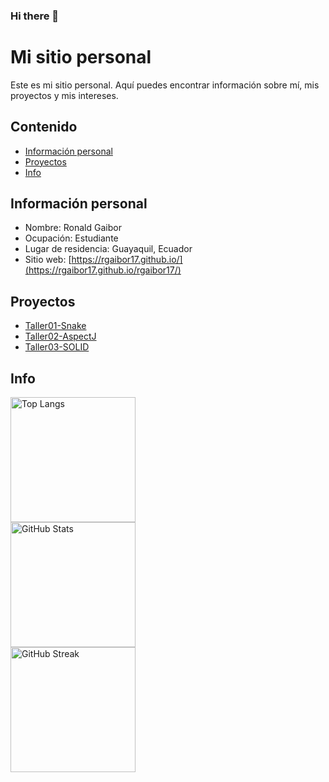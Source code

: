 ### Hi there 👋

# Mi sitio personal
Este es mi sitio personal. Aquí puedes encontrar información sobre mí, mis
proyectos y mis intereses.
## Contenido
* [Información personal](#información-personal)
* [Proyectos](#proyectos)
* [Info](#info)
## Información personal
* Nombre: Ronald Gaibor
* Ocupación: Estudiante
* Lugar de residencia: Guayaquil, Ecuador
* Sitio web: [https://rgaibor17.github.io/](https://rgaibor17.github.io/rgaibor17/)
## Proyectos
* [Taller01-Snake](https://github.com/rgaibor17/Taller01-Snake)
* [Taller02-AspectJ](https://github.com/rgaibor17/Taller02-AspectJ)
* [Taller03-SOLID](https://github.com/jsbaidal/Taller03-SOLID)
## Info
<div align="left">
  <a href="https://github.com/rgaibor17/github-readme-stats">
    <img height=200 align="center" src="https://github-readme-stats.vercel.app/api/top-langs/?username=rgaibor17&theme=merko&layout=donut" alt="Top Langs"/>
  </a>
</div>
<div align="left">
  <a href="https://github.com/rgaibor17/github-readme-stats">
    <img height=200 align="center" src="https://github-readme-stats.vercel.app/api?username=rgaibor17&theme=merko" alt="GitHub Stats"/>
  </a>
</div>
<div align="left">
  <a href="https://git.io/streak-stats">
    <img height=200 align="center" src="https://streak-stats.demolab.com/?user=rgaibor17&theme=merko" alt="GitHub Streak"/>
  </a>
</div>

<!--
**rgaibor17/rgaibor17** is a ✨ _special_ ✨ repository because its `README.md` (this file) appears on your GitHub profile.

Here are some ideas to get you started:

- 🔭 I’m currently working on ...
- 🌱 I’m currently learning ...
- 👯 I’m looking to collaborate on ...
- 🤔 I’m looking for help with ...
- 💬 Ask me about ...
- 📫 How to reach me: ...
- 😄 Pronouns: ...
- ⚡ Fun fact: ...
-->
